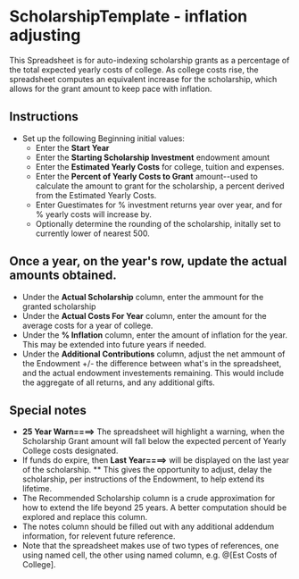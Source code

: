 # ScholarshipTemplate - inflation adjusting
This Spreadsheet is for auto-indexing scholarship grants as a percentage of the total expected yearly costs of college.
As college costs rise, the spreadsheet computes an equivalent increase for the scholarship, which allows for the grant amount to keep pace with inflation.
## Instructions
* Set up the following Beginning initial values:
  * Enter the <B>Start Year</B>
  * Enter the <B>Starting Scholarship Investment</B> endowment amount
  * Enter the <B>Estimated Yearly Costs</B> for college, tuition and expenses.
  * Enter the <B>Percent of Yearly Costs to Grant</B> amount--used to calculate the amount to grant for the scholarship, a percent derived from the Estimated Yearly Costs.
  * Enter Guestimates for % investment returns year over year, and for % yearly costs will increase by.
  * Optionally determine the rounding of the scholarship, initally set to currently lower of nearest 500.

## Once a year, on the year's row, update the actual amounts obtained.
* Under the <B>Actual Scholarship</B> column, enter the ammount for the granted scholarship
* Under the <B>Actual Costs For Year</B> column, enter the amount for the average costs for a year of college.
* Under the <B>% Inflation</B> column, enter the amount of inflation for the year. This may be extended into future years if needed.
* Under the <B>Additional Contributions</B> column, adjust the net ammount of the Endowment +/- the difference between what's in the spreadsheet, and the actual endowment investements remaining. This would include the aggregate of all returns, and any additional gifts.

## Special notes
* <B>25 Year Warn====></B> The spreadsheet will highlight a warning, when the Scholarship Grant amount will fall below the expected percent of Yearly College costs designated.
* If funds do expire, then <B>Last Year====></B> will be displayed on the last year of the scholarship.
** This gives the opportunity to adjust, delay the scholarship, per instructions of the Endowment, to help extend its lifetime.
* The Recommended Scholarship column is a crude approximation for how to extend the life beyond 25 years. A better computation should be explored and replace this column.
* The notes column should be filled out with any additional addendum information, for relevent future reference.
* Note that the spreadsheet makes use of two types of references, one using named cell, the other using named column, e.g. @[Est Costs of College].

